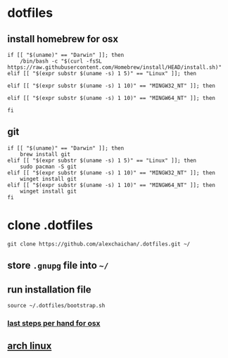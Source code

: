 # dotfiles

## install homebrew for osx

```
if [[ "$(uname)" == "Darwin" ]]; then
    /bin/bash -c "$(curl -fsSL https://raw.githubusercontent.com/Homebrew/install/HEAD/install.sh)"       
elif [[ "$(expr substr $(uname -s) 1 5)" == "Linux" ]]; then
    
elif [[ "$(expr substr $(uname -s) 1 10)" == "MINGW32_NT" ]]; then
    
elif [[ "$(expr substr $(uname -s) 1 10)" == "MINGW64_NT" ]]; then
    
fi
```

## git

```
if [[ "$(uname)" == "Darwin" ]]; then
    brew install git       
elif [[ "$(expr substr $(uname -s) 1 5)" == "Linux" ]]; then
    sudo pacman -S git
elif [[ "$(expr substr $(uname -s) 1 10)" == "MINGW32_NT" ]]; then
    winget install git
elif [[ "$(expr substr $(uname -s) 1 10)" == "MINGW64_NT" ]]; then
    winget install git
fi
```

# clone .dotfiles
`git clone https://github.com/alexchaichan/.dotfiles.git ~/`

## store `.gnupg` file into `~/`

## run installation file

`source ~/.dotfiles/bootstrap.sh`

### [last steps per hand for osx](osx/lastperhand.md)

## [arch linux](arch/README.md/)
